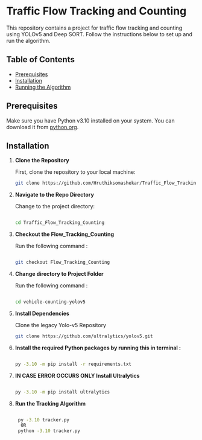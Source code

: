 # Traffic Flow Tracking and Counting

This repository contains a project for traffic flow tracking and counting using YOLOv5 and Deep SORT. Follow the instructions below to set up and run the algorithm.

## Table of Contents

- [Prerequisites](#prerequisites)
- [Installation](#installation)
- [Running the Algorithm](#running-the-algorithm)


## Prerequisites

Make sure you have Python v3.10 installed on your system. You can download it from [python.org](https://www.python.org/downloads/release/python-3100/).

## Installation

1. **Clone the Repository**

   First, clone the repository to your local machine:
   ```bash
   git clone https://github.com/Hruthiksomashekar/Traffic_Flow_Tracking_Counting.git

2. **Navigate to the Repo Directory**

    Change to the project directory:
    ```bash
   
   cd Traffic_Flow_Tracking_Counting

3. **Checkout the Flow_Tracking_Counting**  

    Run the following command :
    ```bash

    git checkout Flow_Tracking_Counting


4. **Change directory to Project Folder**    

    Run the following command :
    ```bash

    cd vehicle-counting-yolov5


5. **Install Dependencies**

    Clone the legacy Yolo-v5 Repository
    ```bash
    git clone https://github.com/ultralytics/yolov5.git


6.  **Install the required Python packages by running this in terminal :**
     ```bash

    py -3.10 -m pip install -r requirements.txt

7.  **IN CASE ERROR OCCURS ONLY Install Ultralytics**
    ```bash

    py -3.10 -m pip install ultralytics


8.  **Run the Tracking Algorithm**
    ```bash

     py -3.10 tracker.py      
      OR    
     python -3.10 tracker.py



